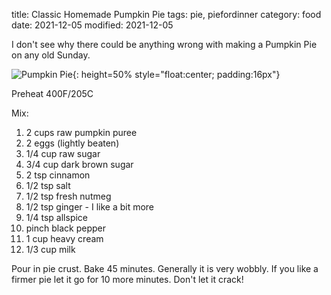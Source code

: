 title: Classic Homemade Pumpkin Pie
tags: pie, piefordinner
category: food
date: 2021-12-05
modified: 2021-12-05

I don't see why there could be anything wrong with making a Pumpkin Pie on any old Sunday.

![Pumpkin Pie]({static}/images/2021/IMG_4316.jpeg){: height=50% style="float:center; padding:16px"}


Preheat 400F/205C

Mix:

1. 2 cups raw pumpkin puree
2. 2 eggs (lightly beaten)
3. 1/4 cup raw sugar
4. 3/4 cup dark brown sugar
5. 2 tsp cinnamon
6. 1/2 tsp salt
7. 1/2 tsp fresh nutmeg
8. 1/2 tsp ginger - I like a bit more
9. 1/4 tsp allspice
10. pinch black pepper
11. 1 cup heavy cream
12. 1/3 cup milk

Pour in pie crust.  Bake 45 minutes.   Generally it is very wobbly.   If you like a firmer pie let it go for 10 more minutes.   Don't let it crack!

